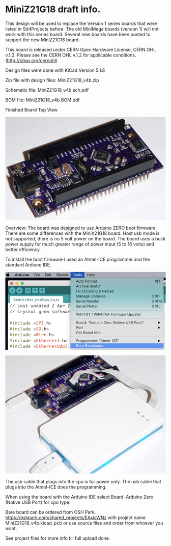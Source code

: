 # MiniZ21G18 draft info.

This design will be used to replace the Version 1 series boards that were listed in Sd4Projects before. The old MiniMega boards (version 1) will not work with this series board. Several new boards have been posted to support the new MiniZ21G18 board.

This board is released under CERN Open Hardware License, CERN OHL v.1.2.
Please see the CERN OHL v.1.2 for applicable conditions. (http://ohwr.org/cernohl).

Design files were done with KiCad Version 5.1.8

Zip file with design files: MiniZ21G18_v4b.zip

Schematic file: MiniZ21G18_v4b.sch.pdf

BOM file: MiniZ21G18_v4b.BOM.pdf

Finished Board Top View

![alt text](https://github.com/Sd4Projects/MiniZ21G18/blob/main/MiniZ21G18_top_v4b.jpg?raw=true "finishedboard")

Overview: The board was designed to use Arduino ZERO boot firmware. There are some differences with the MiniX21G18 board. Host usb mode is not supported, there is no 5 volt power on the board. The board uses a buck power supply for much greater range of power input (5 to 16 volts) and better efficiency.

To install the boot firmware I used an Atmel-ICE programmer and the standard Ardiuno IDE.

![alt text](https://github.com/Sd4Projects/MiniZ21G18/blob/main/Arduino_boot_config1.png?raw=true "ArduinoProgrammer")

![alt text](https://github.com/Sd4Projects/MiniZ21G18/blob/main/Arduino_boot_config2.jpg?raw=true "Atem-ICE")

The usb cable that plugs into the cpu is for power only. The usb cable that plugs into the Atmel-ICE does the programming.

When using the board with the Arduino IDE select Board: Arduino Zero (Native USB Port) for cpu type.

Bare board can be ordered from OSH Park. https://oshpark.com/shared_projects/EAxicWNz with project name MiniZ21G18_v4b.kicad_pcb or use source files and order from whoever you want.
  
See project files for more info till full upload done.

